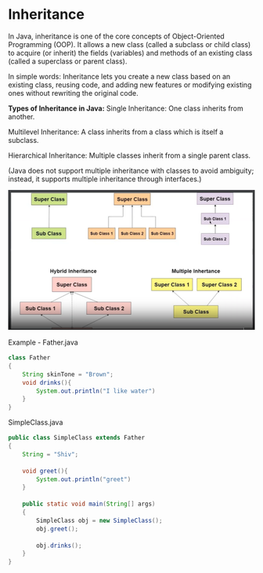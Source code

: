 # Inheritance
In Java, inheritance is one of the core concepts of Object-Oriented Programming (OOP). It allows a new class (called a subclass or child class) to acquire (or inherit) the fields (variables) and methods of an existing class (called a superclass or parent class).

In simple words:
Inheritance lets you create a new class based on an existing class, reusing code, and adding new features or modifying existing ones without rewriting the original code.

**Types of Inheritance in Java:**
Single Inheritance: One class inherits from another.

Multilevel Inheritance: A class inherits from a class which is itself a subclass.

Hierarchical Inheritance: Multiple classes inherit from a single parent class.

(Java does not support multiple inheritance with classes to avoid ambiguity; instead, it supports multiple inheritance through interfaces.)

![alt text](image-12.png)

Example - 
Father.java
```java
class Father 
{
	String skinTone = "Brown";
	void drinks(){
		System.out.println("I like water")
	}	
}
```
SimpleClass.java
```java
public class SimpleClass extends Father
{
	String = "Shiv";

	void greet(){
		System.out.println("greet")
	}

	public static void main(String[] args) 
	{
		SimpleClass obj = new SimpleClass();
		obj.greet();

		obj.drinks();
	}
}
```

